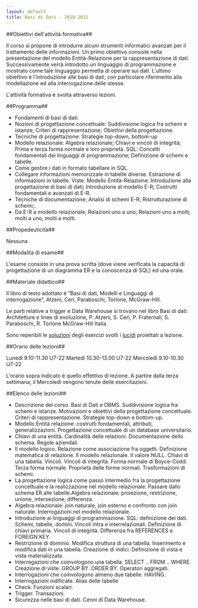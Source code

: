 ```yaml
---
layout: default
title: Basi di Dati - 2010-2011
---
```


##Obiettivi dell'attività formativa##

Il corso si propone di introdurre alcuni strumenti informatici avanzati per il trattamento delle informazioni. Un primo obiettivo consiste nella presentazione del modello Entità-Relazione per la rappresentazione di dati. Successivamente verrà introdotto un linguaggio di programmazione e mostrato come tale linguaggio permetta di operare sui dati. L'ultimo obiettivo è l'introduzione alle basi di dati, con particolare riferimento alla modellazione ed alla interrogazione delle stesse.

L'attività formativa è svolta attraverso lezioni.

##Programma##

*  Fondamenti di basi di dati.
*  Nozioni di progettazione concettuale: Suddivisione logica fra schemi e istanze; Criteri di rappresentazione; Obiettivi della progettazione.
*  Tecniche di progettazione: Strategie top-down, bottom-up
*  Modello relazionale: Algebra relazionale; Chiavi e vincoli di integrità; Prima e terza forma normale e loro proprietà.
 SQL: Concetti fondamentali dei linguaggi di programmazione; Definizione di schemi e tabelle.
* Come gestire i dati in formato tabellare in SQL.
*  Collegare informazioni memorizzate in tabelle diverse. Estrazione di informazioni in tabelle. Viste.
 Modello Entità-Relazione: Introduzione alla progettazione di basi di dati; Introduzione al modello E-R; Costrutti fondamentali e avanzati di E-R.
* Tecniche di documentazione; Analisi di schemi E-R; Ristrutturazione di schemi;.
*  Da E-R a modello relazionale; Relazioni uno a uno; Relazioni uno a molti, molti a uno, molti a molti.

##Propedeuticità##

Nessuna

##Modalità di esame##

L'esame consiste in una prova scritta (dove viene verificata la capacità di progettazione di un diagramma ER e la conoscenza di SQL) ed una orale.

##Materiale didattico##

Il libro di testo adottato è “Basi di dati, Modelli e Linguaggi di interrogazione”, Atzeni, Ceri, Paraboschi, Torlone, McGraw-Hill.

Le parti relative a trigger e Data Warehouse si trovano nel libro Basi di dati: Architetture e linee di evoluzione, P. Atzeni, S. Ceri, P. Fraternali, S. Paraboschi, R. Torlone McGraw-Hill Italia.

Sono reperibili le [soluzioni](http://www.statistica.unimib.it/~dellavedova/didattica/BasiDati/esercizi_progettazione.pdf)
degli esercizi svolti i 
[lucidi](http://www.statistica.unimib.it/~dellavedova/didattica/BasiDati/lucidi_DB_stampa.pdf)
 proiettati a lezione.

##Orario delle lezioni##

Lunedì  9.10-11.30	U7-22
Martedì 10.30-13.00	U7-22
Mercoledì   9.10-10.30	U7-22

L'orario sopra indicato è quello effettivo di lezione.
A partire dalla terza settimana, il Mercoledì vengono tenute delle esercitazioni.


##Elenco delle lezioni##

* Descrizione del corso. Basi di Dati e DBMS. Suddivisione logica fra schemi e
 istanze.  Motivazioni e obiettivi della progettazione concettuale. Criteri di
 rappresentazione. Strategie top-down e bottom-up.
*  Modello Entità relazione: costrutti fondamentali, attributi,
   generalizzazioni. Progettazione concettuale di un database universitario.
*  Chiavi di una entità. Cardinalità delle relazioni. Documentazione dello
   schema. Regole aziendali.
*  Il modello logico. Relazione come associazione fra oggetti. Definizione
     matematica di relazione. Il modello relazionale. Il valore NULL. Chiavi
     di una tabella. Vincoli. Vincoli di integrità. Forma normale di
     Boyce-Codd. Terza forma normale. Proprietà delle forme normali. Trasformazioni di schemi.
*    La progettazione logica come passo intermedio fra la progettazione
     concettuale e la realizzazione nel modello relazionale. Passare dallo
     schema ER alle tabelle.Algebra relazionale: proiezione, restrizione,
     unione, intersezione, differenza.
*    Algebra relazionale: join naturale, join esterno e confronto con join
     naturale. Interrogazioni nel modello relazionale.
*    Introduzione ai linguaggi di programmazione. SQL: definizione dei dati.
     Schemi, tabelle, domini. Vincoli intra e interrelazionali. Definizione di
     chiavi primaria. Vincoli di integrità. Differenza fra REFERENCES e
     FOREIGN KEY.
*    Restrizione di dominio. Modifica struttura di una tabella. Inserimento e
     modifica dati in una tabella. Creazione di indici. Definizione di vista e
     vista materializzata.
*   Interrogazioni che coinvologono una tabella. SELECT .. FROM .. WHERE.
    Creazione di viste. GROUP BY. ORDER BY. Operatori aggregati.
*   Interrogazioni che coinvologono almeno due tabelle. HAVING.
*   Interrogazioni nidificate. Alias delle tabelle
*   Check. Funzioni scalari.
*    Trigger. Transazioni.
*   Sicurezza nelle basi di dati. Cenni di Data Warehouse.

